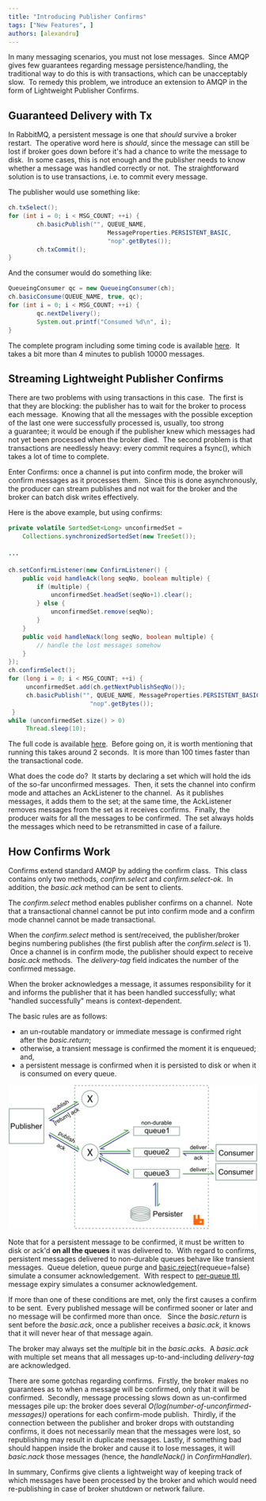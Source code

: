 ```yaml
---
title: "Introducing Publisher Confirms"
tags: ["New Features", ]
authors: [alexandru]
---
```


In many messaging scenarios, you must not lose messages.  Since AMQP gives few guarantees regarding message persistence/handling, the traditional way to do this is with transactions, which can be unacceptably slow.  To remedy this problem, we introduce an extension to AMQP in the form of Lightweight Publisher Confirms.

<!-- truncate -->

## Guaranteed Delivery with Tx

In RabbitMQ, a persistent message is one that *should* survive a broker restart.  The operative word here is *should*, since the message can still be lost if broker goes down before it's had a chance to write the message to disk.  In some cases, this is not enough and the publisher needs to know whether a message was handled correctly or not.  The straightforward solution is to use transactions, i.e. to commit every message.

The publisher would use something like:

```java
ch.txSelect();
for (int i = 0; i < MSG_COUNT; ++i) {
        ch.basicPublish("", QUEUE_NAME,
                            MessageProperties.PERSISTENT_BASIC,
                            "nop".getBytes());
        ch.txCommit();
}
```

And the consumer would do something like:

```java
QueueingConsumer qc = new QueueingConsumer(ch);
ch.basicConsume(QUEUE_NAME, true, qc);
for (int i = 0; i < MSG_COUNT; ++i) {
        qc.nextDelivery();
        System.out.printf("Consumed %d\n", i);
}
```

The complete program including some timing code is available [here](http://gist.github.com/613157).  It takes a bit more than 4 minutes to publish 10000 messages.

## Streaming Lightweight Publisher Confirms

There are two problems with using transactions in this case.  The first is that they are blocking: the publisher has to wait for the broker to process each message.  Knowing that all the messages with the possible exception of the last one were successfully processed is, usually, too strong a guarantee; it would be enough if the publisher knew which messages had not yet been processed when the broker died.  The second problem is that transactions are needlessly heavy: every commit requires a fsync(), which takes a lot of time to complete.

Enter Confirms: once a channel is put into confirm mode, the broker will confirm messages as it processes them.  Since this is done asynchronously, the producer can stream publishes and not wait for the broker and the broker can batch disk writes effectively.

Here is the above example, but using confirms:

```java
private volatile SortedSet<Long> unconfirmedSet =
    Collections.synchronizedSortedSet(new TreeSet());

...

ch.setConfirmListener(new ConfirmListener() {
    public void handleAck(long seqNo, boolean multiple) {
        if (multiple) {
            unconfirmedSet.headSet(seqNo+1).clear();
        } else {
            unconfirmedSet.remove(seqNo);
        }
    }
    public void handleNack(long seqNo, boolean multiple) {
        // handle the lost messages somehow
    }
});
ch.confirmSelect();
for (long i = 0; i < MSG_COUNT; ++i) {
     unconfirmedSet.add(ch.getNextPublishSeqNo());
     ch.basicPublish("", QUEUE_NAME, MessageProperties.PERSISTENT_BASIC,
                       "nop".getBytes());
 }
while (unconfirmedSet.size() > 0)
     Thread.sleep(10);
```

The full code is available [here](http://hg.rabbitmq.com/rabbitmq-java-client/file/default/test/src/com/rabbitmq/examples/ConfirmDontLoseMessages.java).  Before going on, it is worth mentioning that running this takes around 2 seconds.  It is more than 100 times faster than the transactional code.

What does the code do?  It starts by declaring a set which will hold the ids of the so-far unconfirmed messages.  Then, it sets the channel into confirm mode and attaches an AckListener to the channel.  As it publishes messages, it adds them to the set; at the same time, the AckListener removes messages from the set as it receives confirms.  Finally, the producer waits for all the messages to be confirmed.  The set always holds the messages which need to be retransmitted in case of a failure.

## How Confirms Work

Confirms extend standard AMQP by adding the confirm class.  This class contains only two methods, *confirm.select* and *confirm.select-ok*.  In addition, the *basic.ack* method can be sent to clients.

The *confirm.select* method enables publisher confirms on a channel.  Note that a transactional channel cannot be put into confirm mode and a confirm mode channel cannot be made transactional.

When the *confirm.select* method is sent/received, the publisher/broker begins numbering publishes (the first publish after the *confirm.select* is 1).  Once a channel is in confirm mode, the publisher should expect to receive *basic.ack* methods.  The *delivery-tag* field indicates the number of the confirmed message.

When the broker acknowledges a message, it assumes responsibility for it and informs the publisher that it has been handled successfully; what "handled successfully" means is context-dependent.

The basic rules are as follows:

* an un-routable mandatory or immediate message is confirmed right after the *basic.return*;
* otherwise, a transient message is confirmed the moment it is enqueued; and,
* a persistent message is confirmed when it is persisted to disk or when it is consumed on every queue.

![](pubacks.svg)

Note that for a persistent message to be confirmed, it must be written to disk or ack'd **on all the queues** it was delivered to.  With regard to confirms, persistent messages delivered to non-durable queues behave like transient messages.  Queue deletion, queue purge and [basic.reject](/posts/2010/08/well-ill-let-you-go-basicreject-in-rabbitmq)&lcub;requeue=false} simulate a consumer acknowledgement.  With respect to [per-queue ttl](https://www.rabbitmq.com/extensions.html#queue-ttl), message expiry simulates a consumer acknowledgement.

If more than one of these conditions are met, only the first causes a confirm to be sent.  Every published message will be confirmed sooner or later and no message will be confirmed more than once.   Since the *basic.return* is sent before the *basic.ack*, once a publisher receives a *basic.ack*, it knows that it will never hear of that message again.

The broker may always set the *multiple* bit in the *basic.ack*s.  A *basic.ack* with multiple set means that all messages up-to-and-including *delivery-tag* are acknowledged.

There are some gotchas regarding confirms.  Firstly, the broker makes no guarantees as to when a message will be confirmed, only that it will be confirmed.  Secondly, message processing slows down as un-confirmed messages pile up: the broker does several *O(log(number-of-unconfirmed-messages))* operations for each confirm-mode publish.  Thirdly, if the connection between the publisher and broker drops with outstanding confirms, it does not necessarily mean that the messages were lost, so republishing may result in duplicate messages.  Lastly, if something bad should happen inside the broker and cause it to lose messages, it will *basic.nack* those messages (hence, the *handleNack()* in *ConfirmHandler*).

In summary, Confirms give clients a lightweight way of keeping track of which messages have been processed by the broker and which would need re-publishing in case of broker shutdown or network failure.
